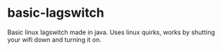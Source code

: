 # basic-lagswitch
Basic linux lagswitch made in java.
Uses linux quirks, works by shutting your wifi down and turning it on.
